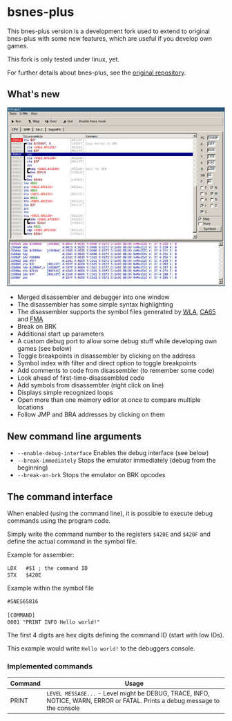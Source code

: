 # bsnes-plus

This bnes-plus version is a development fork used to extend to original bnes-plus
with some new features, which are useful if you develop own games.

This fork is only tested under linux, yet.

For further details about bnes-plus, see the [original repository](https://github.com/devinacker/bsnes-plus).

## What's new

![New debugger](./debugger.jpg?raw=true "New debugger")

- Merged disassembler and debugger into one window
- The disassembler has some simple syntax highlighting
- The disassembler supports the symbol files generated by [WLA](https://github.com/vhelin/wla-dx), [CA65](http://cc65.github.io/doc/ca65.html) and [FMA](https://github.com/BenjaminSchulte/fma-snes)
- Break on BRK
- Additional start up parameters
- A custom debug port to allow some debug stuff while developing own games (see below)
- Toggle breakpoints in disassembler by clicking on the address
- Symbol index with filter and direct option to toggle breakpoints
- Add comments to code from disassembler (to remember some code)
- Look ahead of first-time-disassembled code
- Add symbols from disassembler (right click on line)
- Displays simple recognized loops
- Open more than one memory editor at once to compare multiple locations
- Follow JMP and BRA addresses by clicking on them


## New command line arguments

- `--enable-debug-interface` Enables the debug interface (see below)
- `--break-immediately` Stops the emulator immediately (debug from the beginning)
- `--break-on-brk` Stops the emulator on BRK opcodes


## The command interface

When enabled (using the command line), it is possible to execute debug commands
using the program code.

Simply write the command number to the registers `$420E` and `$420F` and define
the actual command in the symbol file.

Example for assembler:

    LDX   #$1 ; the command ID
    STX   $420E

Example within the symbol file

    #SNES65816

    [COMMAND]
    0001 "PRINT INFO Hello world!"

The first 4 digits are hex digits defining the command ID (start with low IDs).

This example would write `Hello world!` to the debuggers console.

### Implemented commands

| Command | Usage |
| ------- | ----- |
| PRINT | `LEVEL MESSAGE...` - Level might be DEBUG, TRACE, INFO, NOTICE, WARN, ERROR or FATAL. Prints a debug message to the console |
